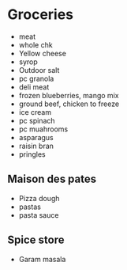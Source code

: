 # Groceries

- meat
- whole chk
- Yellow cheese
- syrop
- Outdoor salt
- pc granola
- deli meat
- frozen blueberries, mango mix
- ground beef, chicken to freeze
- ice cream
- pc spinach
- pc muahrooms
- asparagus
- raisin bran
- pringles

## Maison des pates

- Pizza dough
- pastas
- pasta sauce

## Spice store

- Garam masala

